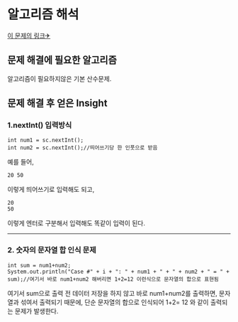 알고리즘 해석
============


[이 문제의 링크✈](https://www.acmicpc.net/problem/11022)




## 문제 해결에 필요한 알고리즘

알고리즘이 필요하지않은 기본 산수문제.


## 문제 해결 후 얻은 Insight


### 1.nextInt() 입력방식

  	int num1 = sc.nextInt();
	int num2 = sc.nextInt();//띄어쓰기당 한 인풋으로 받음
  
예를 들어,
  
  	20 50 

이렇게 띄어쓰기로 입력해도 되고, 

  	20
	50

이렇게 엔터로 구분해서 입력해도 똑같이 입력이 된다. 

-----------------------------------------

### 2. 숫자의 문자열 합 인식 문제 

	int sum = num1+num2;
	System.out.println("Case #" + i + ": " + num1 + " + " + num2 + " = " + sum);//여기서 바로 num1+num2 해버리면 1+2=12 이런식으로 문자열의 합으로 표현됨

여기서 sum으로 출력 전 데이터 저장을 하지 않고 바로 num1+num2를 출력하면, 문자열과 섞여서 출력되기 때문에, 단순 문자열의 합으로 인식되어 1+2= 12 와 같이 출력되는 문제가 발생한다.
